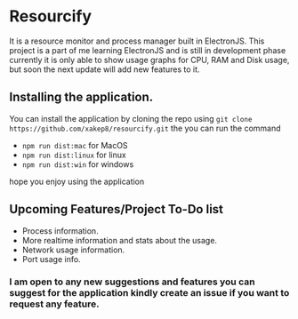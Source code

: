 # Resourcify

It is a resource monitor and process manager built in ElectronJS. This project is a part of me learning ElectronJS and is still in development phase currently it is only able to show usage graphs for CPU, RAM and Disk usage, but soon the next update will add new features to it.

## Installing the application.

You can install the application by cloning the repo using
`git clone https://github.com/xakep8/resourcify.git`
the you can run the command
- `npm run dist:mac` for MacOS
- `npm run dist:linux` for linux
- `npm run dist:win` for windows

hope you enjoy using the application

## Upcoming Features/Project To-Do list

- Process information.
- More realtime information and stats about the usage.
- Network usage information.
- Port usage info.

### I am open to any new suggestions and features you can suggest for the application kindly create an issue if you want to request any feature.
